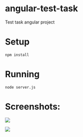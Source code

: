 # angular-test-task

Test task angular project

# Setup

    npm install

# Running

    node server.js

# Screenshots:
![](https://lh3.googleusercontent.com/GoSJqHddNz7Aati-YBnldPdwiMvk6KqsF2C90niNZwdJhQKdbxwgSBitkcmlqVCGb4wjOHVCsQRN-UK28ElZPbaYkoT5JTCY2OQJb3dbijzNoHE3W3wG1aPT9u5RJRVDWPLThOxElEhThQUwQ9QLhJlMYe1ZehKNjTA7zkrUnNsVEJcj71o9SipvWTMcFmLYwqoL85GKBI6Fgd6FUteJ6Hav1xuUJdwxK2T7ObbVlG0V6hgJS1kRs8bqdypBXtN_DE0kVqxuIxMfQWcGjMvmX8E9whQiP9utnKMMzrws0ELYJjGtqOJ3wuYT0QzZH5J9n8UkIW08yCr7KHJDaE7CG38U1VKdaVoze0BUaEd3PBPgx85bIwgNqOMWL6nasEs0Io0CHTcu0vCzg40FFHM2kRlrKP6UdK6lePNkvIOePA6ymICJq5cZSJmSJcLgdQpXi1VekpAQt27Rr6xuTyJ25b-0rA8q1lN90sZdM7RyH5zmc6BAswVhJcE4_Pg9nYHM_sFsN3l7iW47pbGatP9MoM2Uokil19n3V7Y1pIn_26rXtTAddr__vPvbgWc8EcbumT_F832ZJz2WGj8qhU6tpQuwnj2c5vXv=w1137-h639-no)

![](https://lh3.googleusercontent.com/IeBUXmPZKx2wYJUtyApy-nM15gL7VpAJ3VviFs4VNhsvlZYEgPRWBE0z6-AFGChFHuLXgyg_9BTwuU8xNC1M7pu26IYgciqsEtS5e5LdqTkMmCnVVeV-nZV3tSNjNpStE6FmTQg7z3z52j-gHxDihuOwJX_X7ZL8a84wQVZ_hrmQSdzM7kRSVPGcn0IPln58jZ37KJylpt1K8zO0ExJHcfcSpkfT6DuCTYiDVQ3RWEh57Pzhx4tNqvlMEbwl3O5PEsGzGdGzxEtMGAyiWReqVSDGnMBAvEmWx1ZGwEmTIXHnbWGQvLN8mSCKvwRAqRQUzJcnL1d8xgQ2ncTAEkJKl7gtNiAQGdisZ6bI60qTOlgzUi4DFGc44b9svIbmZyGrTJZlSgIy4i3uRpmonbGLSimqiDyi2KtsPHHxuQl3rExaidbxQF1ySwz7OPnIEFMOOBntOIFNetKiTVfS5VR0aTm5SbcB2eq1NUVcjWk6K68psYU7yHCIeP_xshcMs7FNyoWg-hys-qytuW1kCrsoc-4td-eFuqzHm6-G_UykIlGF08gR5mp9X--V-VvlGzLwApR0STWzuUNXSYHlVBrKZYsA4Vd8gec_=w1034-h618-no)
